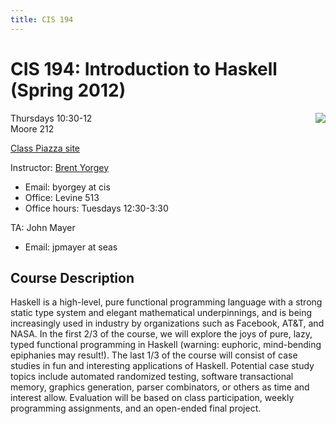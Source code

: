 ```yaml
---
title: CIS 194
---
```

CIS 194: Introduction to Haskell (Spring 2012)
==============================================

<img src="/static/haskell-logo.png" style="float:right;" />

Thursdays 10:30-12  
Moore 212

[Class Piazza site](http://piazza.com/upenn/spring2012/cis194)
 
Instructor: [Brent Yorgey](http://www.cis.upenn.edu/~byorgey/)

* Email: byorgey at cis
* Office: Levine 513
* Office hours: Tuesdays 12:30-3:30

TA: John Mayer

* Email: jpmayer at seas

Course Description
------------------

Haskell is a high-level, pure functional programming language with a
strong static type system and elegant mathematical underpinnings, and
is being increasingly used in industry by organizations such as
Facebook, AT&T, and NASA.  In the first 2/3 of the course, we will
explore the joys of pure, lazy, typed functional programming in
Haskell (warning: euphoric, mind-bending epiphanies may result!).  The
last 1/3 of the course will consist of case studies in fun and
interesting applications of Haskell. Potential case study topics
include automated randomized testing, software transactional memory,
graphics generation, parser combinators, or others as time and
interest allow.  Evaluation will be based on class participation,
weekly programming assignments, and an open-ended final project.

